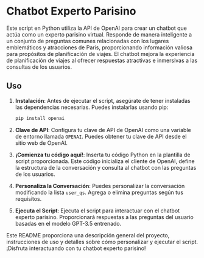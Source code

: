 # Chatbot Experto Parisino

Este script en Python utiliza la API de OpenAI para crear un chatbot que actúa como un experto parisino virtual. Responde de manera inteligente a un conjunto de preguntas comunes relacionadas con los lugares emblemáticos y atracciones de París, proporcionando información valiosa para propósitos de planificación de viajes. El chatbot mejora la experiencia de planificación de viajes al ofrecer respuestas atractivas e inmersivas a las consultas de los usuarios.

## Uso

1. **Instalación**: Antes de ejecutar el script, asegúrate de tener instaladas las dependencias necesarias. Puedes instalarlas usando pip:

    ```bash
    pip install openai
    ```

2. **Clave de API**: Configura tu clave de API de OpenAI como una variable de entorno llamada `OPENAI`. Puedes obtener tu clave de API desde el sitio web de OpenAI.

3. **¡Comienza tu código aquí!**: Inserta tu código Python en la plantilla de script proporcionada. Este código inicializa el cliente de OpenAI, define la estructura de la conversación y consulta al chatbot con las preguntas de los usuarios.

4. **Personaliza la Conversación**: Puedes personalizar la conversación modificando la lista `user_qs`. Agrega o elimina preguntas según tus requisitos.

5. **Ejecuta el Script**: Ejecuta el script para interactuar con el chatbot experto parisino. Proporcionará respuestas a las preguntas del usuario basadas en el modelo GPT-3.5 entrenado.

Este README proporciona una descripción general del proyecto, instrucciones de uso y detalles sobre cómo personalizar y ejecutar el script. ¡Disfruta interactuando con tu chatbot experto parisino!

